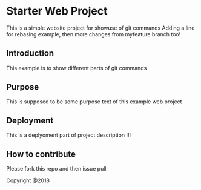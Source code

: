 # Starter Web Project

This is a simple website project for showuse of git commands
Adding a line for rebasing example, then more changes from myfeature branch too!

## Introduction

This example is to show different parts of git commands

## Purpose

This is supposed to be some purpose text of this example web project

## Deployment

This is a deplyoment part of project description !!!

## How to contribute

Please fork this repo and then issue pull

Copyright @2018